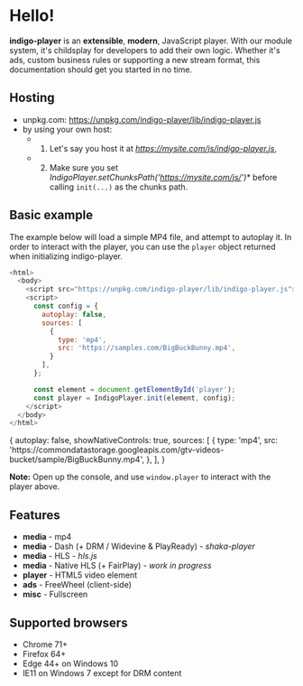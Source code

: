 # Hello!

**indigo-player** is an **extensible**, **modern**, JavaScript player. With our module system, it's childsplay for developers to add their own logic. Whether it's ads, custom business rules or supporting a new stream format, this documentation should get you started in no time.

## Hosting

* unpkg.com: https://unpkg.com/indigo-player/lib/indigo-player.js
* by using your own host:
  * 1) Let's say you host it at *https://mysite.com/js/indigo-player.js*,
  * 2) Make sure you set *IndigoPlayer.setChunksPath('https://mysite.com/js/')** before calling `init(...)` as the chunks path.

## Basic example

The example below will load a simple MP4 file, and attempt to autoplay it. In order to interact with the player, you can use the `player` object returned when initializing indigo-player.

```javascript
<html>
  <body>
    <script src="https://unpkg.com/indigo-player/lib/indigo-player.js"></script>
    <script>
      const config = {
        autoplay: false,
        sources: [
          {
            type: 'mp4',
            src: 'https://samples.com/BigBuckBunny.mp4',
          }
        ],
      };

      const element = document.getElementById('player');
      const player = IndigoPlayer.init(element, config);
    </script>
  </body>
</html>
```

<div class="sample-player" data-expose-player="player">
{
  autoplay: false,
  showNativeControls: true,
  sources: [
    {
      type: 'mp4',
      src: 'https://commondatastorage.googleapis.com/gtv-videos-bucket/sample/BigBuckBunny.mp4',
    },
  ],
}
</div>

**Note:** Open up the console, and use `window.player` to interact with the player above.

## Features

* **media** - mp4
* **media** - Dash (+ DRM / Widevine & PlayReady) - *shaka-player*
* **media** - HLS - *hls.js*
* **media** - Native HLS (+ FairPlay) - *work in progress*
* **player** - HTML5 video element
* **ads** - FreeWheel (client-side)
* **misc** - Fullscreen

## Supported browsers

* Chrome 71+
* Firefox 64+
* Edge 44+ on Windows 10
* IE11 on Windows 7 except for DRM content